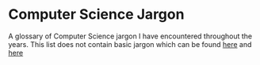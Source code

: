 # Computer Science Jargon
A glossary of Computer Science jargon I have encountered throughout the years. This list does not contain basic jargon which can be found [here](https://en.wikipedia.org/wiki/Glossary_of_computer_science) and [here](https://github.com/dephraiim/awesome-developer-dictionary)

